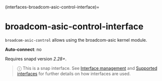 (interfaces-broadcom-asic-control-interface)=
# broadcom-asic-control-interface

`broadcom-asic-control` allows using the broadcom-asic kernel module.

**Auto-connect**: no

Requires snapd version _2.28+_.

> ⓘ  This is a snap interface. See [Interface management](/) and [Supported interfaces](/interfaces/index) for further details on how interfaces are used.

